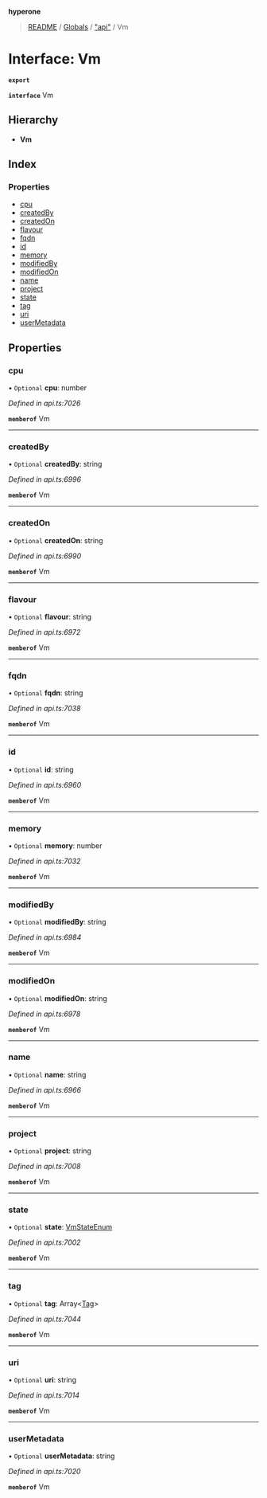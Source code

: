 **hyperone**

> [README](../README.md) / [Globals](../globals.md) / ["api"](../modules/_api_.md) / Vm

# Interface: Vm

**`export`** 

**`interface`** Vm

## Hierarchy

* **Vm**

## Index

### Properties

* [cpu](_api_.vm.md#cpu)
* [createdBy](_api_.vm.md#createdby)
* [createdOn](_api_.vm.md#createdon)
* [flavour](_api_.vm.md#flavour)
* [fqdn](_api_.vm.md#fqdn)
* [id](_api_.vm.md#id)
* [memory](_api_.vm.md#memory)
* [modifiedBy](_api_.vm.md#modifiedby)
* [modifiedOn](_api_.vm.md#modifiedon)
* [name](_api_.vm.md#name)
* [project](_api_.vm.md#project)
* [state](_api_.vm.md#state)
* [tag](_api_.vm.md#tag)
* [uri](_api_.vm.md#uri)
* [userMetadata](_api_.vm.md#usermetadata)

## Properties

### cpu

• `Optional` **cpu**: number

*Defined in api.ts:7026*

**`memberof`** Vm

___

### createdBy

• `Optional` **createdBy**: string

*Defined in api.ts:6996*

**`memberof`** Vm

___

### createdOn

• `Optional` **createdOn**: string

*Defined in api.ts:6990*

**`memberof`** Vm

___

### flavour

• `Optional` **flavour**: string

*Defined in api.ts:6972*

**`memberof`** Vm

___

### fqdn

• `Optional` **fqdn**: string

*Defined in api.ts:7038*

**`memberof`** Vm

___

### id

• `Optional` **id**: string

*Defined in api.ts:6960*

**`memberof`** Vm

___

### memory

• `Optional` **memory**: number

*Defined in api.ts:7032*

**`memberof`** Vm

___

### modifiedBy

• `Optional` **modifiedBy**: string

*Defined in api.ts:6984*

**`memberof`** Vm

___

### modifiedOn

• `Optional` **modifiedOn**: string

*Defined in api.ts:6978*

**`memberof`** Vm

___

### name

• `Optional` **name**: string

*Defined in api.ts:6966*

**`memberof`** Vm

___

### project

• `Optional` **project**: string

*Defined in api.ts:7008*

**`memberof`** Vm

___

### state

• `Optional` **state**: [VmStateEnum](../enums/_api_.vmstateenum.md)

*Defined in api.ts:7002*

**`memberof`** Vm

___

### tag

• `Optional` **tag**: Array\<[Tag](_api_.tag.md)>

*Defined in api.ts:7044*

**`memberof`** Vm

___

### uri

• `Optional` **uri**: string

*Defined in api.ts:7014*

**`memberof`** Vm

___

### userMetadata

• `Optional` **userMetadata**: string

*Defined in api.ts:7020*

**`memberof`** Vm
